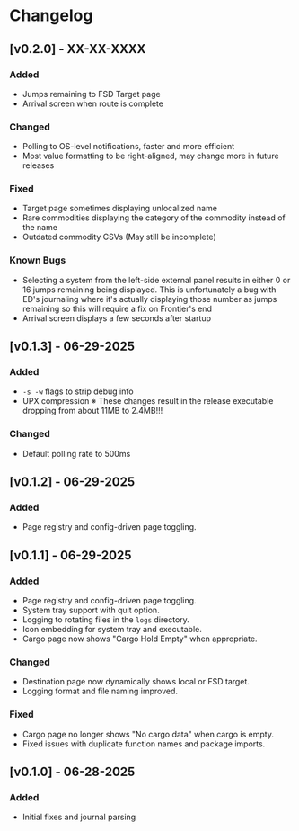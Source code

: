 # Changelog

## [v0.2.0] - XX-XX-XXXX

### Added
- Jumps remaining to FSD Target page
- Arrival screen when route is complete

### Changed
- Polling to OS-level notifications, faster and more efficient
- Most value formatting to be right-aligned, may change more in future releases

### Fixed
- Target page sometimes displaying unlocalized name
- Rare commodities displaying the category of the commodity instead of the name
- Outdated commodity CSVs (May still be incomplete)

### Known Bugs
- Selecting a system from the left-side external panel results in either 0 or 16 jumps remaining being displayed. This is unfortunately a bug with ED's journaling where it's actually displaying those number as jumps remaining so this will require a fix on Frontier's end
- Arrival screen displays a few seconds after startup

## [v0.1.3] - 06-29-2025

### Added
- `-s -w` flags to strip debug info
- UPX compression
※ These changes result in the release executable dropping from about
   11MB to 2.4MB!!!

### Changed
- Default polling rate to 500ms

## [v0.1.2] - 06-29-2025

### Added
- Page registry and config-driven page toggling.

## [v0.1.1] - 06-29-2025

### Added
- Page registry and config-driven page toggling.
- System tray support with quit option.
- Logging to rotating files in the `logs` directory.
- Icon embedding for system tray and executable.
- Cargo page now shows "Cargo Hold Empty" when appropriate.

### Changed
- Destination page now dynamically shows local or FSD target.
- Logging format and file naming improved.

### Fixed
- Cargo page no longer shows "No cargo data" when cargo is empty.
- Fixed issues with duplicate function names and package imports.

## [v0.1.0] - 06-28-2025

### Added
- Initial fixes and journal parsing
